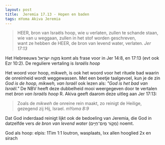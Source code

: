 ```yaml
---
layout: post
title:	Jeremia 17.13 - Hopen en baden
tags: mYoma Akiva Jeremia
---
```


> HEER, bron van Israëls hoop, wie u verlaten, zullen te schande staan,  
> wie van u weggaan, zullen in het stof worden geschreven,  
> want ze hebben de HEER, de bron van levend water, verlaten. 
> <cite>Jer 17:13</cite> 

Het Hebreeuws מִקְוֵה יִשְׂרָאֵל komt als frase voor in Jer 14:8, en 17:13 (evt ook Ezr 10:2). De reguliere vertaling is *Israëls hoop*

Het woord voor hoop, *mikweh*, is ook het woord voor het rituele bad waarin de onreinheid wordt weggewassen. Met een beetje taalgevoel, kun je de zin *God is de hoop, mikweh, van Israël* ook lezen als: *"God is het bad van Israël."* 
De NBV heeft deze dubbelheid mooi weergegeven door te vertalen met *bron van Israëls hoop*
R. Akiva geeft daarom deze uitleg aan Jer 17:13: 

> Zoals de *mikweh* de onreine rein maakt, zo reinigt de Heilige, gezegend zij Hij, Israel.
> <cite>mYoma 8:9</cite>

Dat God inderdaad reinigt lijkt ook de bedoeling van Jeremia, die God in datzelfde vers *de bron van levend water* (מְק֥וֹר מַֽיִם־חַיִּ֖ים) noemt.
<!-- zie ook Jer 50:7 waar God de hoop van de vaderen is
zie ook Jer 2:13, waar God ook bron van levend water wordt genoemd.
Zie wetten uit Lev, waar reiniging gebeurt in levend (ie stromend) water
Zie verder Ps 36:10 waar God bron van leven wordt genoemd.
En zie nog verder Spr 10:11,13:14; 14:27; 16:22, waar dit van de mond vd wijze wordt gezegd -->

God als hoop: elpis: 1Tim 1:1
loutron, wasplaats, lxx allen hooglied 2x en sirach
